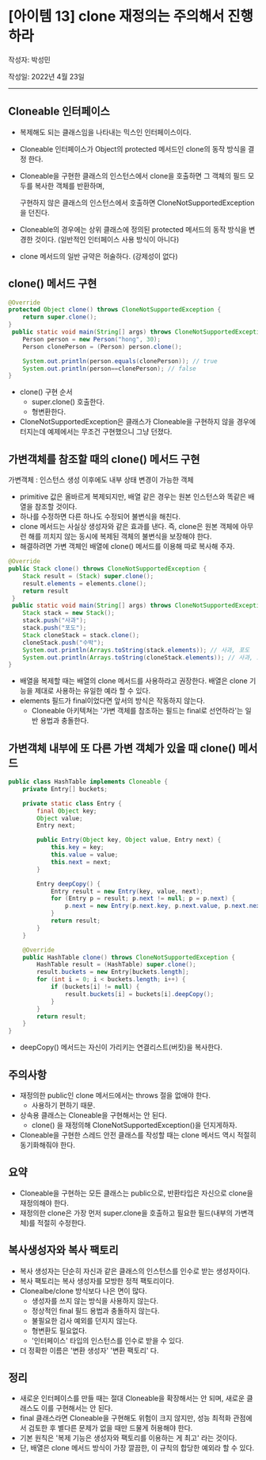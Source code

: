 # [아이템 13] clone 재정의는 주의해서 진행하라

작성자: 박성민

작성일: 2022년 4월 23일

---
## Cloneable 인터페이스

- 복제해도 되는 클래스임을 나타내는 믹스인 인터페이스이다.
- Cloneable 인터페이스가 Object의 protected 메서드인 clone의 동작 방식을 결정 한다.
- Cloneable을 구현한 클래스의 인스턴스에서 clone을 호출하면 그 객체의 필드 모두를 복사한 객체를 반환하며,
    
    구현하지 않은 클래스의 인스턴스에서 호출하면 CloneNotSupportedException을 던진다.
    
- Cloneable의 경우에는 상위 클래스에 정의된 protected 메서드의 동작 방식을 변경한 것이다. (일반적인 인터페이스 사용 방식이 아니다)
- clone 메서드의 일반 규약은 허술하다. (강제성이 없다)

## clone() 메서드 구현
```java
@Override
protected Object clone() throws CloneNotSupportedException {
    return super.clone();
}
 public static void main(String[] args) throws CloneNotSupportedException {
    Person person = new Person("hong", 30);
    Person clonePerson = (Person) person.clone();

    System.out.println(person.equals(clonePerson)); // true
    System.out.println(person==clonePerson); // false
}
```
- clone() 구현 순서
    - super.clone() 호출한다.
    - 형변환한다.
- CloneNotSupportedException은 클래스가 Cloneable을 구현하지 않을 경우에 터지는데 예제에서는 무조건 구현했으니 그냥 던졌다.

## 가변객체를 참조할 때의 clone() 메서드 구현

가변객체 : 인스턴스 생성 이후에도 내부 상태 변경이 가능한 객체

- primitive 값은 올바르게 복제되지만, 배열 같은 경우는 원본 인스턴스와 똑같은 배열을 참조할 것이다.
- 하나를 수정하면 다른 하나도 수정되어 불변식을 해친다.
- clone 메서드는 사실상 생성자와 같은 효과를 낸다. 즉, clone은 원본 객체에 아무런 해를 끼치지 않는 동시에 복제된 객체의 불변식을 보장해야 한다.
- 해결하려면 가변 객체인 배열에 clone() 메서드를 이용해 따로 복사해 주자.
```java
@Override
public Stack clone() throws CloneNotSupportedException {
    Stack result = (Stack) super.clone();
    result.elements = elements.clone();
    return result
 }
 public static void main(String[] args) throws CloneNotSupportedException {
    Stack stack = new Stack();
    stack.push("사과");
    stack.push("포도");
    Stack cloneStack = stack.clone();
    cloneStack.push("수박");
    System.out.println(Arrays.toString(stack.elements)); // 사과, 포도
    System.out.println(Arrays.toString(cloneStack.elements)); // 사과, 포도, 수박
}
```
- 배열을 복제할 때는 배열의 clone 메서드를 사용하라고 권장한다. 배열은 clone 기능을 제대로 사용하는 유일한 예라 할 수 있다.
- elements 필드가 final이었다면 앞서의 방식은 작동하지 않는다.
    - Cloneable 아키텍쳐는 '가변 객체를 참조하는 필드는 final로 선언하라'는 일반 용법과 충돌한다.

## 가변객체 내부에 또 다른 가변 객체가 있을 때 clone() 메서드
```java
public class HashTable implements Cloneable {
    private Entry[] buckets;

    private static class Entry {
        final Object key;
        Object value;
        Entry next;

        public Entry(Object key, Object value, Entry next) {
            this.key = key;
            this.value = value;
            this.next = next;
        }

        Entry deepCopy() {
            Entry result = new Entry(key, value, next);
            for (Entry p = result; p.next != null; p = p.next) {
                p.next = new Entry(p.next.key, p.next.value, p.next.next);
            }
            return result;
        }
    }

    @Override
    public HashTable clone() throws CloneNotSupportedException {
        HashTable result = (HashTable) super.clone();
        result.buckets = new Entry[buckets.length];
        for (int i = 0; i < buckets.length; i++) {
            if (buckets[i] != null) {
                result.buckets[i] = buckets[i].deepCopy();
            }
        }
        return result;
    }
}
```
- deepCopy() 메서드는 자신이 가리키는 연결리스트(버킷)을 복사한다.

## 주의사항

- 재정의한 public인 clone 메서드에서는 throws 절을 없애야 한다.
    - 사용하기 편하기 때문.
- 상속용 클래스는 Cloneable을 구현해서는 안 된다.
    - clone() 을 재정의해 CloneNotSupportedException()을 던지게하자.
- Cloneable을 구현한 스레드 안전 클래스를 작성할 때는 clone 메서드 역시 적절히 동기화해줘야 한다.

## 요약

- Cloneable을 구현하는 모든 클래스는 public으로, 반환타입은 자신으로 clone을 재정의해야 한다.
- 재정의한 clone은 가장 먼저 super.clone을 호출하고 필요한 필드(내부의 가변객체)를 적절히 수정한다.

## 복사생성자와 복사 팩토리

- 복사 생성자는 단순히 자신과 같은 클래스의 인스턴스를 인수로 받는 생성자이다.
- 복사 팩토리는 복사 생성자를 모방한 정적 팩토리이다.
- Clonealbe/clone 방식보다 나은 면이 많다.
    - 생성자를 쓰지 않는 방식을 사용하지 않는다.
    - 정상적인 final 필드 용법과 충돌하지 않는다.
    - 불필요한 검사 예외를 던지지 않는다.
    - 형변환도 필요없다.
    - '인터페이스' 타입의 인스턴스를 인수로 받을 수 있다.
- 더 정확한 이름은 '변환 생성자' '변환 팩토리' 다.

## 정리

- 새로운 인터페이스를 만들 때는 절대 Cloneable을 확장해서는 안 되며, 새로운 클래스도 이를 구현해서는 안 된다.
- final 클래스라면 Cloneable을 구현해도 위험이 크지 않지만, 성능 최적화 관점에서 검토한 후 별다른 문제가 없을 때만 드물게 허용해야 한다.
- 기본 원칙은 '복제 기능은 생성자와 팩토리를 이용하는 게 최고' 라는 것이다.
- 단, 배열은 clone 메서드 방식이 가장 깔끔한, 이 규칙의 합당한 예외라 할 수 있다.

